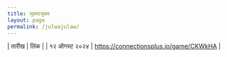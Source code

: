```yaml
---
title: जुळवाजुळव
layout: page
permalink: /julwajulaw/
---
```


| तारीख | लिंक |
| १२ ऑगस्ट २०२४ | https://connectionsplus.io/game/CKWkHA |